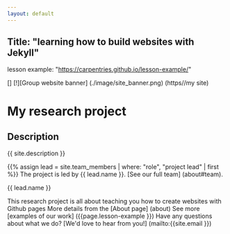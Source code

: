 ```yaml
---
layout: default
---
```

Title: "learning how to build websites with Jekyll"
---
lesson example: "https://carpentries.github.io/lesson-example/"




[] [!][Group website banner] (./image/site_banner.png) (https//my site)

# My research project
## Description
{{ site.description }}

{{% assign lead = site.team_members | where: "role", "project lead" | first %}}
The project is led by {{ lead.name }}.
[See our full team] (about#team). 

{{ lead.name }}

This research project is all about teaching you how to create websites with Github pages
More details from the [About page] (about)
See more [examples of our work] ({{page.lesson-example }})
Have any questions about what we do? [We'd love to hear from you!] (mailto:{{site.email }})

